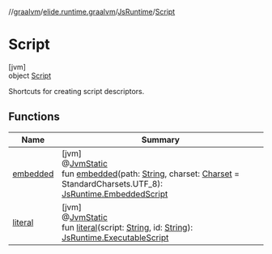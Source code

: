 //[graalvm](../../../../index.md)/[elide.runtime.graalvm](../../index.md)/[JsRuntime](../index.md)/[Script](index.md)

# Script

[jvm]\
object [Script](index.md)

Shortcuts for creating script descriptors.

## Functions

| Name | Summary |
|---|---|
| [embedded](embedded.md) | [jvm]<br>@[JvmStatic](https://kotlinlang.org/api/latest/jvm/stdlib/kotlin.jvm/-jvm-static/index.html)<br>fun [embedded](embedded.md)(path: [String](https://kotlinlang.org/api/latest/jvm/stdlib/kotlin/-string/index.html), charset: [Charset](https://docs.oracle.com/javase/8/docs/api/java/nio/charset/Charset.html) = StandardCharsets.UTF_8): [JsRuntime.EmbeddedScript](../-embedded-script/index.md) |
| [literal](literal.md) | [jvm]<br>@[JvmStatic](https://kotlinlang.org/api/latest/jvm/stdlib/kotlin.jvm/-jvm-static/index.html)<br>fun [literal](literal.md)(script: [String](https://kotlinlang.org/api/latest/jvm/stdlib/kotlin/-string/index.html), id: [String](https://kotlinlang.org/api/latest/jvm/stdlib/kotlin/-string/index.html)): [JsRuntime.ExecutableScript](../-executable-script/index.md) |
